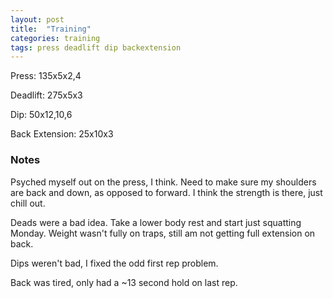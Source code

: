 ```yaml
---
layout: post
title:  "Training"
categories: training
tags: press deadlift dip backextension
---
```


Press:          135x5x2,4

Deadlift:       275x5x3

Dip:            50x12,10,6

Back Extension: 25x10x3

### Notes

Psyched myself out on the press, I think. Need to make sure my shoulders are
back and down, as opposed to forward. I think the strength is there, just chill
out.

Deads were a bad idea. Take a lower body rest and start just squatting Monday.
Weight wasn't fully on traps, still am not getting full extension on back.

Dips weren't bad, I fixed the odd first rep problem.

Back was tired, only had a ~13 second hold on last rep.
